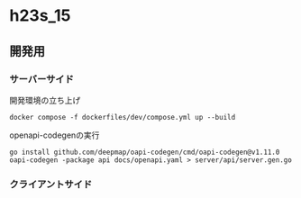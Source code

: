 # h23s_15

## 開発用

### サーバーサイド

開発環境の立ち上げ
```
docker compose -f dockerfiles/dev/compose.yml up --build
```

openapi-codegenの実行
```
go install github.com/deepmap/oapi-codegen/cmd/oapi-codegen@v1.11.0
oapi-codegen -package api docs/openapi.yaml > server/api/server.gen.go
```

### クライアントサイド